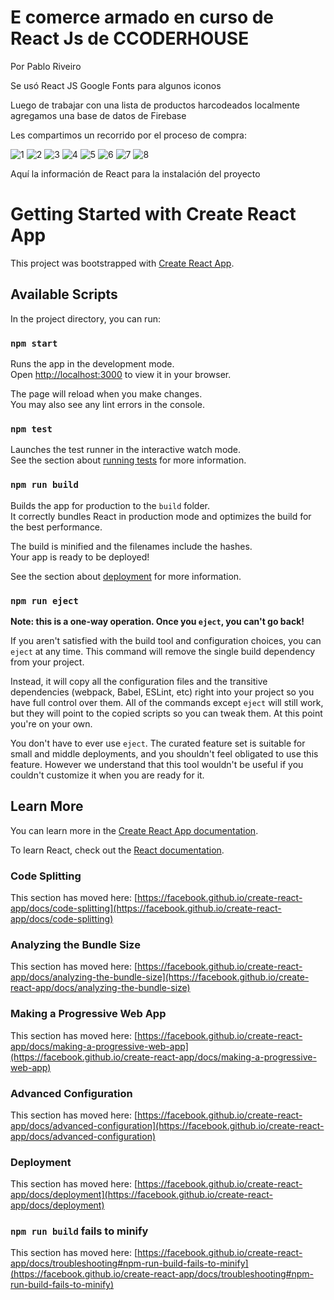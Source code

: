 # E comerce armado en curso de React Js de CCODERHOUSE
Por Pablo Riveiro


Se usó React JS
Google Fonts para algunos iconos

Luego de trabajar con una lista de productos harcodeados localmente agregamos una base de datos de Firebase


Les compartimos un recorrido por el proceso de compra:

![1](https://user-images.githubusercontent.com/58869893/196053040-028788cf-01c0-488d-8e66-0e1ce1b6360f.png)
![2](https://user-images.githubusercontent.com/58869893/196053056-645aed78-bb48-40a5-abb6-2331c08539eb.png)
![3](https://user-images.githubusercontent.com/58869893/196053057-e0818d7e-743b-45f8-a84b-b8633e7fb088.png)
![4](https://user-images.githubusercontent.com/58869893/196053058-7b2cd8ce-3b38-41d4-a9ab-11132279dfa4.png)
![5](https://user-images.githubusercontent.com/58869893/196053063-bed4558f-c77e-4bc6-bb15-9055d95e4ef1.png)
![6](https://user-images.githubusercontent.com/58869893/196053065-bbfd7a79-c2a1-4e59-a248-7fea241578d1.png)
![7](https://user-images.githubusercontent.com/58869893/196053070-6f0e8685-724f-4ec8-b292-993bab4ebc1b.png)
![8](https://user-images.githubusercontent.com/58869893/196053074-2f704056-b635-4826-9910-cfe2b522da56.png)


Aquí la información de React para la instalación del proyecto





# Getting Started with Create React App

This project was bootstrapped with [Create React App](https://github.com/facebook/create-react-app).

## Available Scripts

In the project directory, you can run:

### `npm start`

Runs the app in the development mode.\
Open [http://localhost:3000](http://localhost:3000) to view it in your browser.

The page will reload when you make changes.\
You may also see any lint errors in the console.

### `npm test`

Launches the test runner in the interactive watch mode.\
See the section about [running tests](https://facebook.github.io/create-react-app/docs/running-tests) for more information.

### `npm run build`

Builds the app for production to the `build` folder.\
It correctly bundles React in production mode and optimizes the build for the best performance.

The build is minified and the filenames include the hashes.\
Your app is ready to be deployed!

See the section about [deployment](https://facebook.github.io/create-react-app/docs/deployment) for more information.

### `npm run eject`

**Note: this is a one-way operation. Once you `eject`, you can't go back!**

If you aren't satisfied with the build tool and configuration choices, you can `eject` at any time. This command will remove the single build dependency from your project.

Instead, it will copy all the configuration files and the transitive dependencies (webpack, Babel, ESLint, etc) right into your project so you have full control over them. All of the commands except `eject` will still work, but they will point to the copied scripts so you can tweak them. At this point you're on your own.

You don't have to ever use `eject`. The curated feature set is suitable for small and middle deployments, and you shouldn't feel obligated to use this feature. However we understand that this tool wouldn't be useful if you couldn't customize it when you are ready for it.

## Learn More

You can learn more in the [Create React App documentation](https://facebook.github.io/create-react-app/docs/getting-started).

To learn React, check out the [React documentation](https://reactjs.org/).

### Code Splitting

This section has moved here: [https://facebook.github.io/create-react-app/docs/code-splitting](https://facebook.github.io/create-react-app/docs/code-splitting)

### Analyzing the Bundle Size

This section has moved here: [https://facebook.github.io/create-react-app/docs/analyzing-the-bundle-size](https://facebook.github.io/create-react-app/docs/analyzing-the-bundle-size)

### Making a Progressive Web App

This section has moved here: [https://facebook.github.io/create-react-app/docs/making-a-progressive-web-app](https://facebook.github.io/create-react-app/docs/making-a-progressive-web-app)

### Advanced Configuration

This section has moved here: [https://facebook.github.io/create-react-app/docs/advanced-configuration](https://facebook.github.io/create-react-app/docs/advanced-configuration)

### Deployment

This section has moved here: [https://facebook.github.io/create-react-app/docs/deployment](https://facebook.github.io/create-react-app/docs/deployment)

### `npm run build` fails to minify

This section has moved here: [https://facebook.github.io/create-react-app/docs/troubleshooting#npm-run-build-fails-to-minify](https://facebook.github.io/create-react-app/docs/troubleshooting#npm-run-build-fails-to-minify)
